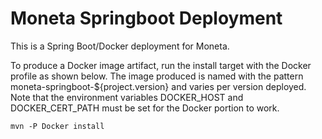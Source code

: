 # Moneta Springboot Deployment

This is a Spring Boot/Docker deployment for Moneta.

To produce a Docker image artifact, run the install target with the Docker profile as shown below. The image produced is named with the pattern moneta-springboot-${project.version} and varies per version deployed.  Note that the environment variables DOCKER_HOST and DOCKER_CERT_PATH must be set for the Docker portion to work.
```  
mvn -P Docker install  
```  
